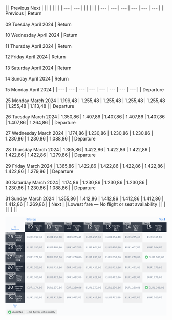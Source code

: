 |     | Previous Next |     |     |     |     |     |     |
| --- | --- |     |     |     |     |     |     | --- | --- | --- | --- | --- | --- |
| Previous | Return<br><br>09 Tuesday April 2024 | Return<br><br>10 Wednesday April 2024 | Return<br><br>11 Thursday April 2024 | Return<br><br>12 Friday April 2024 | Return<br><br>13 Saturday April 2024 | Return<br><br>14 Sunday April 2024 | Return<br><br>15 Monday April 2024 |
| --- | --- | --- | --- | --- | --- | --- | --- |
| Departure<br><br>25 Monday March 2024 | 1.199,48 | 1.255,48 | 1.255,48 | 1.255,48 | 1.255,48 | 1.255,48 | 1.113,48 |
| Departure<br><br>26 Tuesday March 2024 | 1.350,86 | 1.407,86 | 1.407,86 | 1.407,86 | 1.407,86 | 1.407,86 | 1.264,86 |
| Departure<br><br>27 Wednesday March 2024 | 1.174,86 | 1.230,86 | 1.230,86 | 1.230,86 | 1.230,86 | 1.230,86 | 1.088,86 |
| Departure<br><br>28 Thursday March 2024 | 1.365,86 | 1.422,86 | 1.422,86 | 1.422,86 | 1.422,86 | 1.422,86 | 1.279,86 |
| Departure<br><br>29 Friday March 2024 | 1.365,86 | 1.422,86 | 1.422,86 | 1.422,86 | 1.422,86 | 1.422,86 | 1.279,86 |
| Departure<br><br>30 Saturday March 2024 | 1.174,86 | 1.230,86 | 1.230,86 | 1.230,86 | 1.230,86 | 1.230,86 | 1.088,86 |
| Departure<br><br>31 Sunday March 2024 | 1.355,86 | 1.412,86 | 1.412,86 | 1.412,86 | 1.412,86 | 1.412,86 | 1.269,86 |
| Next |
| Lowest fare — No flight or seat availability |     |     |     |     |     |     |     |

![](turkish-airlines.png)